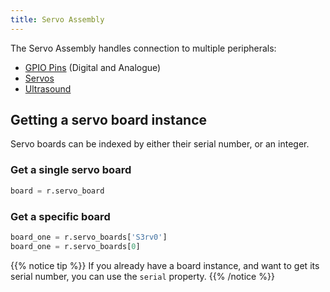 ```yaml
---
title: Servo Assembly
---
```


The Servo Assembly handles connection to multiple peripherals:

- [GPIO Pins](gpio) (Digital and Analogue)
- [Servos](servos)
- [Ultrasound](ultrasound)

## Getting a servo board instance

Servo boards can be indexed by either their serial number, or an integer.

### Get a single servo board
```python
board = r.servo_board
```

### Get a specific board
```python
board_one = r.servo_boards['S3rv0']
board_one = r.servo_boards[0]
```

{{% notice tip %}}
If you already have a board instance, and want to get its serial number, you can use the `serial` property.
{{% /notice %}}
